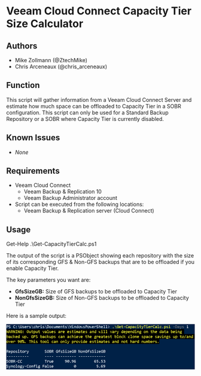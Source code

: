 # Veeam Cloud Connect Capacity Tier Size Calculator

## Authors

* Mike Zollmann (@ZtechMike)
* Chris Arceneaux (@chris_arceneaux)

## Function

This script will gather information from a Veeam Cloud Connect Server and estimate how much space can be offloaded to Capacity Tier in a SOBR configuration. This script can only be used for a Standard Backup Repository or a SOBR where Capacity Tier is currently disabled.

## Known Issues

* _None_

## Requirements

* Veeam Cloud Connect
  * Veeam Backup & Replication 10
  * Veeam Backup Administrator account
* Script can be executed from the following locations:
  * Veeam Backup & Replication server (Cloud Connect)

## Usage

Get-Help .\Get-CapacityTierCalc.ps1

The output of the script is a PSObject showing each repository with the size of its corresponding GFS & Non-GFS backups that are to be offloaded if you enable Capacity Tier.

The key parameters you want are:

* **GfsSizeGB:** Size of GFS backups to be offloaded to Capacity Tier
* **NonGfsSizeGB:** Size of Non-GFS backups to be offloaded to Capacity Tier

Here is a sample output:

![Sample Output](sample-output.png)
